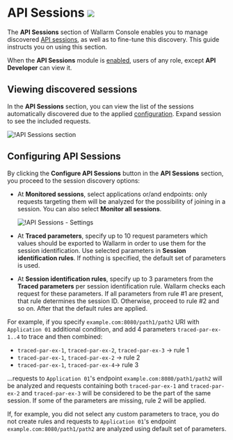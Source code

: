 # API Sessions <a href="../subscription-plans/#subscription-plans"><img src="../../images/api-security-tag.svg" style="border: none;"></a>

The **API Sessions** section of Wallarm Console enables you to manage discovered [API sessions](../about-wallarm/api-sessions.md), as well as to fine-tune this discovery. This guide instructs you on using this section.

When the **API Sessions** module is [enabled](#enabling-and-configuring-api-sessions), users of any role, except **API Developer** can view it.

## Viewing discovered sessions

In the **API Sessions** section, you can view the list of the sessions automatically discovered due to the applied [configuration](#configuring-api-sessions). Expand session to see the included requests.

![!API Sessions section](../images/api-sessions/api-sessions.png)

## Configuring API Sessions

By clicking the **Configure API Sessions** button in the **API Sessions** section, you proceed to the session discovery options:

* At **Monitored sessions**, select applications or/and endpoints: only requests targeting them will be analyzed for the possibility of joining in a session. You can also select **Monitor all sessions**.

    ![!API Sessions - Settings](../images/api-sessions/api-sessions-settings.png)

* At **Traced parameters**, specify up to 10 request parameters which values should be exported to Wallarm in order to use them for the session identification. Use selected parameters in **Session identification rules**. If nothing is specified, the default set of parameters is used.
* At **Session identification rules**, specify up to 3 parameters from the **Traced parameters** per session identification rule. Wallarm checks each request for these parameters. If all parameters from rule #1 are present, that rule determines the session ID. Otherwise, proceed to rule #2 and so on. After that the default rules are applied.

For example, if you specify `example.com:8080/path1/path2` URI with `Application 01` additional condition, and add 4 parameters `traced-par-ex-1..4` to trace and then combined:

* `traced-par-ex-1`, `traced-par-ex-2`, `traced-par-ex-3` → rule 1
* `traced-par-ex-1`, `traced-par-ex-2` → rule 2
* `traced-par-ex-1`, `traced-par-ex-4`→ rule 3

...requests to `Application 01`'s endpoint `example.com:8080/path1/path2` will be analyzed and requests containing both `traced-par-ex-1` and `traced-par-ex-2` and `traced-par-ex-3` will be considered to be the part of the same session. If some of the parameters are missing, rule 2 will be applied.

If, for example, you did not select any custom parameters to trace, you do not create rules and requests to `Application 01`'s endpoint `example.com:8080/path1/path2` are analyzed using default set of parameters.
